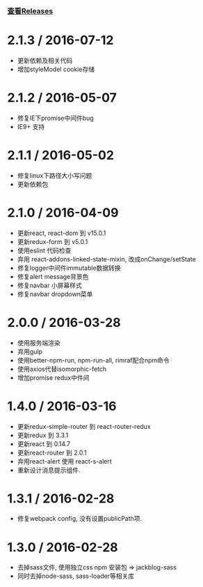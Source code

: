 ### [查看Releases](https://github.com/jackhutu/jackblog-react-redux/releases)

2.1.3 / 2016-07-12
==================

* 更新依赖及相关代码
* 增加styleModel cookie存储

2.1.2 / 2016-05-07
==================

* 修复IE下promise中间件bug
* IE9+ 支持


2.1.1 / 2016-05-02
==================

* 修复linux下路径大小写问题
* 更新依赖包


2.1.0 / 2016-04-09
==================

* 更新react, react-dom 到 v15.0.1
* 更新redux-form 到 v5.0.1
* 使用eslint 代码检查
* 弃用 react-addons-linked-state-mixin, 改成onChange/setState
* 修复logger中间件immutable数据转换
* 修复alert message背景色
* 修复navbar 小屏幕样式
* 修复navbar dropdown菜单


2.0.0 / 2016-03-28
==================

* 使用服务端渲染
* 弃用gulp
* 使用better-npm-run, npm-run-all, rimraf配合npm命令
* 使用axios代替isomorphic-fetch
* 增加promise redux中件间


1.4.0 / 2016-03-16
==================

* 更新redux-simple-router 到 react-router-redux
* 更新redux 到 3.3.1
* 更新react 到 0.14.7
* 更新react-router 到 2.0.1
* 弃用react-alert 使用 react-s-alert
* 重新设计消息提示组件.


1.3.1 / 2016-02-28
==================

* 修复webpack config, 没有设置publicPath项.

1.3.0 / 2016-02-28
==================

* 去掉sass文件, 使用独立css npm 安装包 =>  jackblog-sass
* 同时去掉node-sass, sass-loader等相关库
